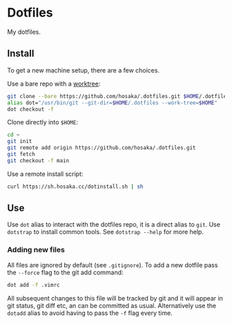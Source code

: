 # Dotfiles
My dotfiles.

## Install
To get a new machine setup, there are a few choices.

Use a bare repo with a [worktree](https://git-scm.com/docs/git-worktree):

```bash
git clone --bare https://github.com/hosaka/.dotfiles.git $HOME/.dotfiles
alias dot="/usr/bin/git --git-dir=$HOME/.dotfiles --work-tree=$HOME"
dot checkout -f
```

Clone directly into `$HOME`:

```bash
cd ~
git init
git remote add origin https://github.com/hosaka/.dotfiles.git
git fetch
git checkout -f main
```

Use a remote install script:
```bash
curl https://sh.hosaka.cc/dotinstall.sh | sh
```

## Use
Use `dot` alias to interact with the dotfiles repo, it is a direct alias to `git`.
Use `dotstrap` to install common tools. See `dotstrap --help` for more help.

### Adding new files
All files are ignored by default (see `.gitignore`). To add a new dotfile pass the `--force` flag to the git add command:

```bash
dot add -f .vimrc
```

All subsequent changes to this file will be tracked by git and it will appear in git status, git diff etc, an can be committed as usual. Alternatively use the `dotadd` alias to avoid having to pass the `-f` flag every time.

